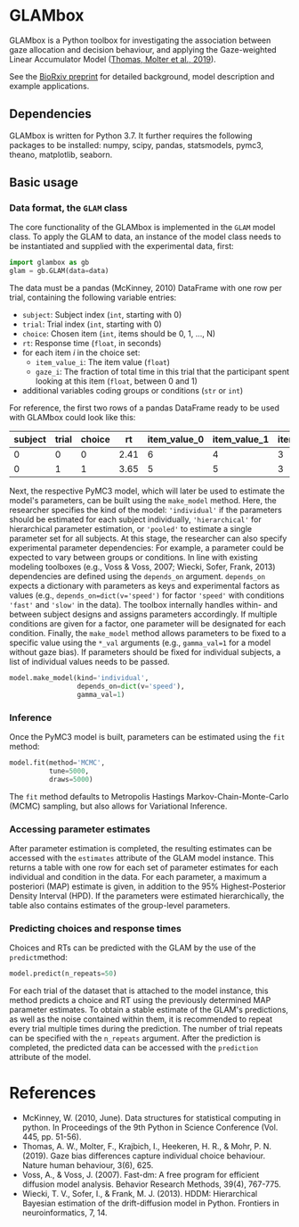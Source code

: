 # GLAMbox

GLAMbox is a Python toolbox for investigating the association between gaze allocation and decision behaviour, and applying the Gaze-weighted Linear Accumulator Model ([Thomas, Molter et al., 2019](https://www.nature.com/articles/s41562-019-0584-8)).

See the [BioRxiv preprint](https://www.biorxiv.org/content/10.1101/741678v1) for detailed background, model description and example applications.

## Dependencies

GLAMbox is written for Python 3.7. It further requires the following packages to be installed: numpy, scipy, pandas, statsmodels, pymc3, theano, matplotlib, seaborn.

## Basic usage

### Data format, the `GLAM` class

The core functionality of the GLAMbox is implemented in the `GLAM` model class. To apply the GLAM to data, an instance of the model class needs to be instantiated and supplied with the experimental data, first:

```python
import glambox as gb
glam = gb.GLAM(data=data)
````

The data must be a pandas (McKinney, 2010) DataFrame with one row per trial, containing the following variable entries:

- `subject`: Subject index (`int`, starting with 0)
- `trial`: Trial index (`int`, starting with 0)
- `choice`: Chosen item (`int`, items should be 0, 1, ..., N)
- `rt`: Response time (`float`, in seconds)
- for each item *i* in the choice set:
    - `item_value_i`: The item value (`float`)
    - `gaze_i`: The fraction of total time in this trial that the participant spent looking at this item (`float`, between 0 and 1)
- additional variables coding groups or conditions (`str` or `int`)

For reference, the first two rows of a pandas DataFrame ready to be used with GLAMbox could look like this:

| subject | trial | choice | rt   | item_value_0 | item_value_1 | item_value_2 | gaze_0 | gaze_1 | gaze_2 | speed  |
|---------|-------|--------|------|--------------|--------------|--------------|--------|--------|--------|--------|
| 0       | 0     | 0      | 2.41 | 6            | 4            | 3            | 0.56   | 0.22   | 0.22   | 'fast' |
| 0       | 1     | 1      | 3.65 | 5            | 5            | 3            | 0.25   | 0.34   | 0.41   | 'slow' |

Next, the respective PyMC3 model, which will later be used to estimate the model's parameters, can be built using the `make_model` method. Here, the researcher specifies the kind of the model: `'individual'` if the parameters should be estimated for each subject individually, `'hierarchical'` for hierarchical parameter estimation, or `'pooled'` to estimate a single parameter set for all subjects. At this stage, the researcher can also specify experimental parameter dependencies: For example, a parameter could be expected to vary between groups or conditions. In line with existing modeling toolboxes (e.g., Voss & Voss, 2007; Wiecki, Sofer, Frank, 2013) dependencies are defined using the `depends_on` argument. `depends_on` expects a dictionary with parameters as keys and experimental factors as values (e.g., `depends_on=dict(v='speed')` for factor `'speed'` with conditions `'fast'` and `'slow'` in the data). The toolbox internally handles within- and between subject designs and assigns parameters accordingly. If multiple conditions are given for a factor, one parameter will be designated for each condition. Finally, the `make_model` method allows parameters to be fixed to a specific value using the `*_val` arguments (e.g., `gamma_val=1` for a model without gaze bias). If parameters should be fixed for individual subjects, a list of individual values needs to be passed.

```python
model.make_model(kind='individual',
                 depends_on=dict(v='speed'),
                 gamma_val=1)
````

### Inference

Once the PyMC3 model is built, parameters can be estimated using the `fit` method:

```python
model.fit(method='MCMC',
          tune=5000,
          draws=5000)
```

The `fit` method defaults to Metropolis Hastings Markov-Chain-Monte-Carlo (MCMC) sampling, but also allows for Variational Inference.

### Accessing parameter estimates

After parameter estimation is completed, the resulting estimates can be accessed with the `estimates` attribute of the GLAM model instance. This returns a table with one row for each set of parameter estimates for each individual and condition in the data. For each parameter, a maximum a posteriori (MAP) estimate is given, in addition to the 95\% Highest-Posterior Density Interval (HPD). If the parameters were estimated hierarchically, the table also contains estimates of the group-level parameters. 

### Predicting choices and response times

Choices and RTs can be predicted with the GLAM by the use of the `predict`method:

```python
model.predict(n_repeats=50)
```

For each trial of the dataset that is attached to the model instance, this method predicts a choice and RT using the previously determined MAP parameter estimates. To obtain a stable estimate of the GLAM's predictions, as well as the noise contained within them, it is recommended to repeat every trial multiple times during the prediction. The number of trial repeats can be specified with the `n_repeats` argument. After the prediction is completed, the predicted data can be accessed with the `prediction` attribute of the model.

# References
- McKinney, W. (2010, June). Data structures for statistical computing in python. In Proceedings of the 9th Python in Science Conference (Vol. 445, pp. 51-56).
- Thomas, A. W., Molter, F., Krajbich, I., Heekeren, H. R., & Mohr, P. N. (2019). Gaze bias differences capture individual choice behaviour. Nature human behaviour, 3(6), 625.
- Voss, A., & Voss, J. (2007). Fast-dm: A free program for efficient diffusion model analysis. Behavior Research Methods, 39(4), 767-775.
- Wiecki, T. V., Sofer, I., & Frank, M. J. (2013). HDDM: Hierarchical Bayesian estimation of the drift-diffusion model in Python. Frontiers in neuroinformatics, 7, 14.
